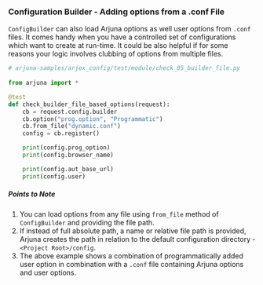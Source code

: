 ### Configuration Builder - Adding options from a .conf File

`ConfigBuilder` can also load Arjuna options as well user options from `.conf` files. It comes handy when you have a controlled set of configurations which want to create at run-time. It could be also helpful if for some reasons your logic involves clubbing of options from multiple files.

```python
# arjuna-samples/arjex_config/test/module/check_05_builder_file.py
 
from arjuna import *

@test
def check_builder_file_based_options(request):
    cb = request.config.builder
    cb.option("prog.option", "Programmatic")
    cb.from_file("dynamic.conf")
    config = cb.register()

    print(config.prog_option)
    print(config.browser_name)

    print(config.aut_base_url)
    print(config.user)
 ```

##### Points to Note
1. You can load options from any file using `from_file` method of `ConfigBuilder` and providing the file path.
2. If instead of full absolute path, a name or relative file path is provided, Arjuna creates the path in relation to the default configuration directory - `<Project Root>/config`.
3. The above example shows a combination of programmatically added user option in combination with a `.conf` file containing Arjuna options and user options.